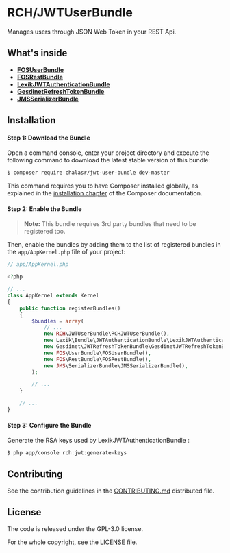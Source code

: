 RCH/JWTUserBundle
=================

Manages users through JSON Web Token in your REST Api.

What's inside
-------------

- [__FOSUserBundle__](https://github.com/FriendsOfSymfony/FOSUserBundle)
- [__FOSRestBundle__](https://github.com/FriendsOfSymfony/FOSRestBundle)
- [__LexikJWTAuthenticationBundle__](https://github.com/lexik/LexikJWTAuthenticationBundle)
- [__GesdinetRefreshTokenBundle__](https://github.com/gesdinet/JWTRefreshTokenBundle)
- [__JMSSerializerBundle__](https://github.com/schmittjoh/JMSSerializerBundle)

Installation
------------

#### Step 1: Download the Bundle


Open a command console, enter your project directory and execute the
following command to download the latest stable version of this bundle:

```bash
$ composer require chalasr/jwt-user-bundle dev-master
```

This command requires you to have Composer installed globally, as explained
in the [installation chapter](https://getcomposer.org/doc/00-intro.md)
of the Composer documentation.

#### Step 2: Enable the Bundle

> __Note:__ This bundle requires 3rd party bundles that need to be registered too.

Then, enable the bundles by adding them to the list of registered bundles
in the `app/AppKernel.php` file of your project:

```php
// app/AppKernel.php

<?php

// ...
class AppKernel extends Kernel
{
    public function registerBundles()
    {
        $bundles = array(
            // ...
            new RCH\JWTUserBundle\RCHJWTUserBundle(),
            new Lexik\Bundle\JWTAuthenticationBundle\LexikJWTAuthenticationBundle(),
            new Gesdinet\JWTRefreshTokenBundle\GesdinetJWTRefreshTokenBundle(),
            new FOS\UserBundle\FOSUserBundle(),
            new FOS\RestBundle\FOSRestBundle(),
            new JMS\SerializerBundle\JMSSerializerBundle(),
        );

        // ...
    }

    // ...
}
```

#### Step 3: Configure the Bundle

Generate the RSA keys used by LexikJWTAuthenticationBundle :

```bash
$ php app/console rch:jwt:generate-keys
```


Contributing
------------

See the contribution guidelines in the [CONTRIBUTING.md](CONTRIBUTING.md) distributed file.

License
-------

The code is released under the GPL-3.0 license.

For the whole copyright, see the [LICENSE](LICENSE) file.
